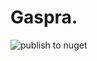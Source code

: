 # Gaspra.

![publish to nuget](https://github.com/Gaspra/Gaspra.DatabaseUtility/workflows/publish%20to%20nuget/badge.svg?branch=master)
